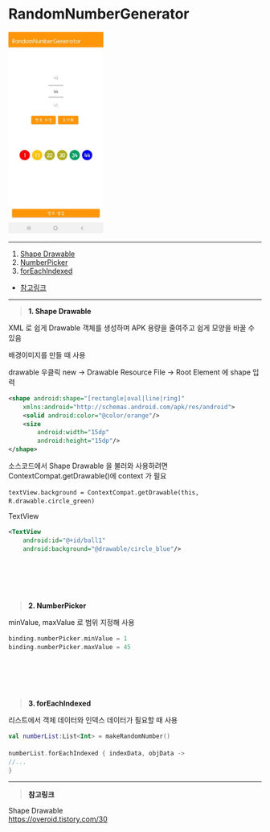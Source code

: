 # RandomNumberGenerator

<img src="https://github.com/HYUNJUNEPARK/ImageRepository/blob/master/2_RandomNumberGenerator.jpg" height="400"/>

---
1. <a href = "#content1">Shape Drawable</a></br>
2. <a href = "#content2">NumberPicker</a></br>
3. <a href = "#content3">forEachIndexed</a></br>
* <a href = "#ref">참고링크</a>
---
><a id = "content1">**1. Shape Drawable**</a></br>

XML 로 쉽게 Drawable 객체를 생성하며 APK 용량을 줄여주고 쉽게 모양을 바꿀 수 있음

배경이미지를 만들 때 사용

drawable 우클릭 new -> Drawable Resource File -> Root Element 에 shape 입력

```xml
<shape android:shape="[rectangle|oval|line|ring]"
    xmlns:android="http://schemas.android.com/apk/res/android">
    <solid android:color="@color/orange"/>
    <size
        android:width="15dp"
        android:height="15dp"/>
</shape>
```

소스코드에서 Shape Drawable 을 불러와 사용하려면 ContextCompat.getDrawable()에 context 가 필요

`textView.background = ContextCompat.getDrawable(this, R.drawable.circle_green)`

TextView

```xml
<TextView
    android:id="@+id/ball1"
    android:background="@drawable/circle_blue"/>
```

<br></br>
<br></br>
><a id = "content2">**2. NumberPicker**</a></br>

minValue, maxValue 로 범위 지정해 사용

```kotlin
binding.numberPicker.minValue = 1
binding.numberPicker.maxValue = 45
```
<br></br>
<br></br>
><a id = "content3">**3. forEachIndexed**</a></br>

리스트에서 객체 데이터와 인덱스 데이터가 필요할 때 사용

```kotlin
val numberList:List<Int> = makeRandomNumber()

numberList.forEachIndexed { indexData, objData ->
//...    
}
```
---
><a id = "ref">**참고링크**</a></br>

Shape Drawable</br>
https://overoid.tistory.com/30</br>
